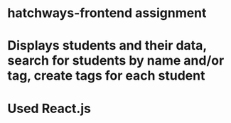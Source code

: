 # hatchways-frontend assignment 
# Displays students and their data, search for students by name and/or tag, create tags for each student
# Used React.js
